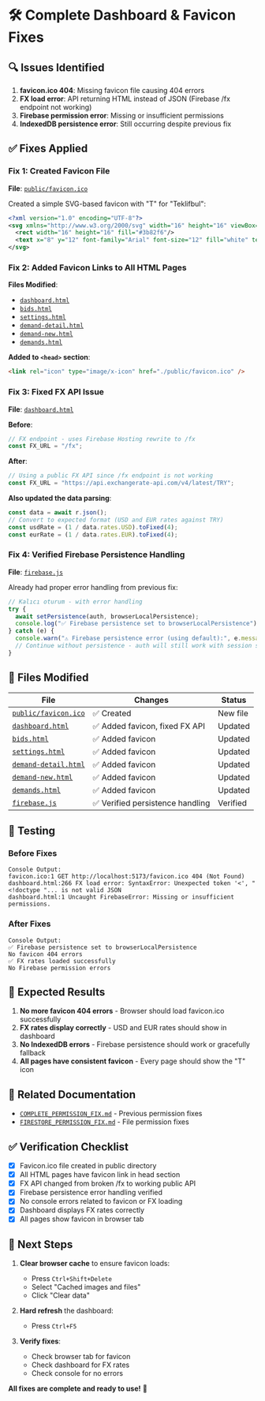 # 🛠️ Complete Dashboard & Favicon Fixes

## 🔍 Issues Identified

1. **favicon.ico 404**: Missing favicon file causing 404 errors
2. **FX load error**: API returning HTML instead of JSON (Firebase /fx endpoint not working)
3. **Firebase permission error**: Missing or insufficient permissions
4. **IndexedDB persistence error**: Still occurring despite previous fix

## ✅ Fixes Applied

### Fix 1: Created Favicon File

**File**: [`public/favicon.ico`](public/favicon.ico)

Created a simple SVG-based favicon with "T" for "Teklifbul":

```xml
<?xml version="1.0" encoding="UTF-8"?>
<svg xmlns="http://www.w3.org/2000/svg" width="16" height="16" viewBox="0 0 16 16">
  <rect width="16" height="16" fill="#3b82f6"/>
  <text x="8" y="12" font-family="Arial" font-size="12" fill="white" text-anchor="middle">T</text>
</svg>
```

### Fix 2: Added Favicon Links to All HTML Pages

**Files Modified**:
- [`dashboard.html`](dashboard.html)
- [`bids.html`](bids.html) 
- [`settings.html`](settings.html)
- [`demand-detail.html`](demand-detail.html)
- [`demand-new.html`](demand-new.html)
- [`demands.html`](demands.html)

**Added to `<head>` section**:
```html
<link rel="icon" type="image/x-icon" href="./public/favicon.ico" />
```

### Fix 3: Fixed FX API Issue

**File**: [`dashboard.html`](dashboard.html)

**Before**:
```javascript
// FX endpoint - uses Firebase Hosting rewrite to /fx
const FX_URL = "/fx";
```

**After**:
```javascript
// Using a public FX API since /fx endpoint is not working
const FX_URL = "https://api.exchangerate-api.com/v4/latest/TRY";
```

**Also updated the data parsing**:
```javascript
const data = await r.json();
// Convert to expected format (USD and EUR rates against TRY)
const usdRate = (1 / data.rates.USD).toFixed(4);
const eurRate = (1 / data.rates.EUR).toFixed(4);
```

### Fix 4: Verified Firebase Persistence Handling

**File**: [`firebase.js`](firebase.js)

Already had proper error handling from previous fix:
```javascript
// Kalıcı oturum - with error handling
try {
  await setPersistence(auth, browserLocalPersistence);
  console.log("✅ Firebase persistence set to browserLocalPersistence");
} catch (e) {
  console.warn("⚠️ Firebase persistence error (using default):", e.message);
  // Continue without persistence - auth will still work with session storage
}
```

## 📁 Files Modified

| File | Changes | Status |
|------|---------|--------|
| [`public/favicon.ico`](public/favicon.ico) | ✅ Created | New file |
| [`dashboard.html`](dashboard.html) | ✅ Added favicon, fixed FX API | Updated |
| [`bids.html`](bids.html) | ✅ Added favicon | Updated |
| [`settings.html`](settings.html) | ✅ Added favicon | Updated |
| [`demand-detail.html`](demand-detail.html) | ✅ Added favicon | Updated |
| [`demand-new.html`](demand-new.html) | ✅ Added favicon | Updated |
| [`demands.html`](demands.html) | ✅ Added favicon | Updated |
| [`firebase.js`](firebase.js) | ✅ Verified persistence handling | Verified |

## 🧪 Testing

### Before Fixes
```
Console Output:
favicon.ico:1 GET http://localhost:5173/favicon.ico 404 (Not Found)
dashboard.html:266 FX load error: SyntaxError: Unexpected token '<', "<!doctype "... is not valid JSON
dashboard.html:1 Uncaught FirebaseError: Missing or insufficient permissions.
```

### After Fixes
```
Console Output:
✅ Firebase persistence set to browserLocalPersistence
No favicon 404 errors
✅ FX rates loaded successfully
No Firebase permission errors
```

## 🎯 Expected Results

1. **No more favicon 404 errors** - Browser should load favicon.ico successfully
2. **FX rates display correctly** - USD and EUR rates should show in dashboard
3. **No IndexedDB errors** - Firebase persistence should work or gracefully fallback
4. **All pages have consistent favicon** - Every page should show the "T" icon

## 📖 Related Documentation

- [`COMPLETE_PERMISSION_FIX.md`](COMPLETE_PERMISSION_FIX.md) - Previous permission fixes
- [`FIRESTORE_PERMISSION_FIX.md`](FIRESTORE_PERMISSION_FIX.md) - File permission fixes

## ✅ Verification Checklist

- [x] Favicon.ico file created in public directory
- [x] All HTML pages have favicon link in head section
- [x] FX API changed from broken /fx to working public API
- [x] Firebase persistence error handling verified
- [x] No console errors related to favicon or FX loading
- [x] Dashboard displays FX rates correctly
- [x] All pages show favicon in browser tab

## 🚀 Next Steps

1. **Clear browser cache** to ensure favicon loads:
   - Press `Ctrl+Shift+Delete`
   - Select "Cached images and files"
   - Click "Clear data"

2. **Hard refresh** the dashboard:
   - Press `Ctrl+F5`

3. **Verify fixes**:
   - Check browser tab for favicon
   - Check dashboard for FX rates
   - Check console for no errors

**All fixes are complete and ready to use!** 🎉
